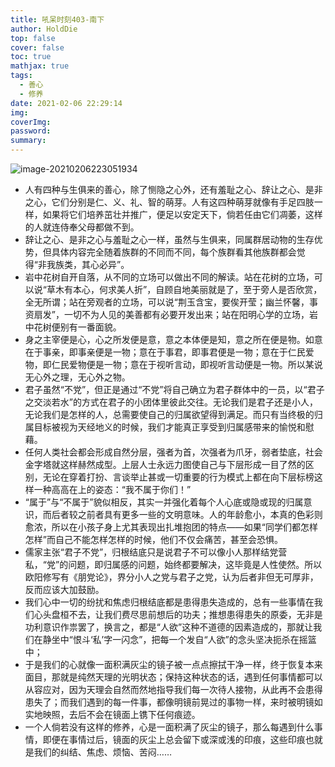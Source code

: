 ```yaml
---
title: 吼呆时刻403-南下
author: HoldDie
top: false
cover: false
toc: true
mathjax: true
tags:
  - 善心
  - 修养
date: 2021-02-06 22:29:14
img:
coverImg:
password:
summary:
---
```


![image-20210206223051934](https://cdn.jsdelivr.net/gh/HoldDie/img1/20210206223052.png)

- 人有四种与生俱来的善心，除了恻隐之心外，还有羞耻之心、辞让之心、是非之心，它们分别是仁、义、礼、智的萌芽。人有这四种萌芽就像有手足四肢一样，如果将它们培养茁壮并推广，便足以安定天下，倘若任由它们凋萎，这样的人就连侍奉父母都做不到。
- 辞让之心、是非之心与羞耻之心一样，虽然与生俱来，同属群居动物的生存优势，但具体内容完全随着族群的不同而不同，每个族群看其他族群都会觉得“非我族类，其心必异”。
- 岩中花树自开自落，从不同的立场可以做出不同的解读。站在花树的立场，可以说“草木有本心，何求美人折”，自顾自地美丽就是了，至于旁人是否欣赏，全无所谓；站在旁观者的立场，可以说“荆玉含宝，要俟开莹；幽兰怀馨，事资扇发”，一切不为人见的美善都有必要开发出来；站在阳明心学的立场，岩中花树便别有一番面貌。
- 身之主宰便是心，心之所发便是意，意之本体便是知，意之所在便是物。如意在于事亲，即事亲便是一物；意在于事君，即事君便是一物；意在于仁民爱物，即仁民爱物便是一物；意在于视听言动，即视听言动便是一物。所以某说无心外之理，无心外之物。
- 君子虽然“不党”，但正是通过“不党”将自己确立为君子群体中的一员，以“君子之交淡若水”的方式在君子的小团体里彼此交往。无论我们是君子还是小人，无论我们是怎样的人，总需要使自己的归属欲望得到满足。而只有当终极的归属目标被视为天经地义的时候，我们才能真正享受到归属感带来的愉悦和慰藉。
- 任何人类社会都会形成自然分层，强者为首，次强者为爪牙，弱者垫底，社会金字塔就这样赫然成型。上层人士永远力图使自己与下层形成一目了然的区别，无论在穿着打扮、言谈举止甚或一切重要的行为模式上都在向下层标榜这样一种高高在上的姿态：“我不属于你们！”
- “属于”与“不属于”貌似相反，其实一并强化着每个人心底或隐或现的归属意识，而后者较之前者具有更多一些的文明意味。人的年龄愈小，本真的色彩则愈浓，所以在小孩子身上尤其表现出扎堆抱团的特点——如果“同学们都怎样怎样”而自己不能怎样怎样的时候，他们不仅会痛苦，甚至会恐惧。
- 儒家主张“君子不党”，归根结底只是说君子不可以像小人那样结党营私，“党”的问题，即归属感的问题，始终都要解决，这毕竟是人性使然。所以欧阳修写有《朋党论》，界分小人之党与君子之党，认为后者非但无可厚非，反而应该大加鼓励。
- 我们心中一切的纷扰和焦虑归根结底都是患得患失造成的，总有一些事情在我们心头盘桓不去，让我们费尽思前想后的功夫；推想患得患失的原委，无非是功利意识作祟罢了，换言之，都是“人欲”这种不道德的因素造成的，那就让我们在静坐中“恨斗‘私’字一闪念”，把每一个发自“人欲”的念头坚决扼杀在摇篮中；
- 于是我们的心就像一面积满灰尘的镜子被一点点擦拭干净一样，终于恢复本来面目，那就是纯然天理的光明状态；保持这种状态的话，遇到任何事情都可以从容应对，因为天理会自然而然地指导我们每一次待人接物，从此再不会患得患失了；而我们遇到的每一件事，都像明镜前晃过的事物一样，来时被明镜如实地映照，去后不会在镜面上镌下任何痕迹。
- 一个人倘若没有这样的修养，心是一面积满了灰尘的镜子，那么每遇到什么事情，即便在事情过后，镜面的灰尘上总会留下或深或浅的印痕，这些印痕也就是我们的纠结、焦虑、烦恼、苦闷……